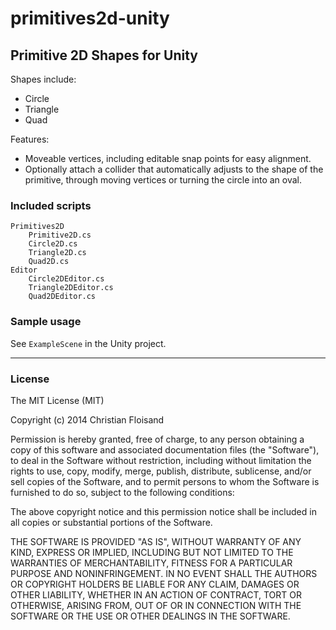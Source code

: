 # primitives2d-unity #

## Primitive 2D Shapes for Unity ##

Shapes include:

- Circle
- Triangle
- Quad

Features:

- Moveable vertices, including editable snap points for easy alignment.
- Optionally attach a collider that automatically adjusts to the shape of the primitive, 
through moving vertices or turning the circle into an oval.

### Included scripts ###

	Primitives2D
		Primitive2D.cs
		Circle2D.cs
		Triangle2D.cs
		Quad2D.cs
	Editor
		Circle2DEditor.cs
		Triangle2DEditor.cs
		Quad2DEditor.cs

### Sample usage ###

See `ExampleScene` in the Unity project.

---

### License ###

The MIT License (MIT)

Copyright (c) 2014 Christian Floisand

Permission is hereby granted, free of charge, to any person obtaining a copy
of this software and associated documentation files (the "Software"), to deal
in the Software without restriction, including without limitation the rights
to use, copy, modify, merge, publish, distribute, sublicense, and/or sell
copies of the Software, and to permit persons to whom the Software is
furnished to do so, subject to the following conditions:

The above copyright notice and this permission notice shall be included in
all copies or substantial portions of the Software.

THE SOFTWARE IS PROVIDED "AS IS", WITHOUT WARRANTY OF ANY KIND, EXPRESS OR
IMPLIED, INCLUDING BUT NOT LIMITED TO THE WARRANTIES OF MERCHANTABILITY,
FITNESS FOR A PARTICULAR PURPOSE AND NONINFRINGEMENT. IN NO EVENT SHALL THE
AUTHORS OR COPYRIGHT HOLDERS BE LIABLE FOR ANY CLAIM, DAMAGES OR OTHER
LIABILITY, WHETHER IN AN ACTION OF CONTRACT, TORT OR OTHERWISE, ARISING FROM,
OUT OF OR IN CONNECTION WITH THE SOFTWARE OR THE USE OR OTHER DEALINGS IN
THE SOFTWARE.
	
